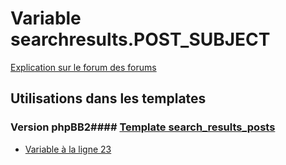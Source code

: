 # Variable searchresults.POST_SUBJECT
[Explication sur le forum des forums](http://forum.forumactif.com/t294113-listing-des-variables#searchresults.POST_SUBJECT)
## Utilisations dans les templates
### Version phpBB2#### [Template search_results_posts](subsilver/search_results_posts.md)
* [Variable à la ligne 23](../subsilver/search_results_posts.tpl#L23)